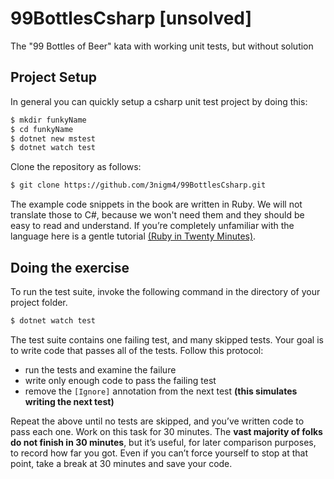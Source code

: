 # 99BottlesCsharp [unsolved]
The "99 Bottles of Beer" kata with working unit tests, but without solution

## Project Setup

In general you can quickly setup a csharp unit test project by doing this:
```sh
$ mkdir funkyName
$ cd funkyName
$ dotnet new mstest
$ dotnet watch test
```
Clone the repository as follows:

```sh
$ git clone https://github.com/3nigm4/99BottlesCsharp.git
```

The example code snippets in the book are written in Ruby. We will not translate those to C#, because we won't need them and they should be easy to read and understand. If you’re completely unfamiliar with the language here is a gentle tutorial [(Ruby in Twenty Minutes)](https://www.ruby-lang.org/en/documentation/quickstart/).

## Doing the exercise

To run the test suite, invoke the following command in the directory of your project folder.
```sh
$ dotnet watch test
```

The test suite contains one failing test, and many skipped tests. Your goal is to write code that passes all
of the tests. Follow this protocol:

* run the tests and examine the failure
* write only enough code to pass the failing test
* remove the `[Ignore]` annotation from the next test __(this simulates writing the next test)__

Repeat the above until no tests are skipped, and you’ve written code to pass each one.
Work on this task for 30 minutes. The __vast majority of folks do not finish in 30 minutes__, but it’s useful,
for later comparison purposes, to record how far you got. Even if you can’t force yourself to stop at that
point, take a break at 30 minutes and save your code.
